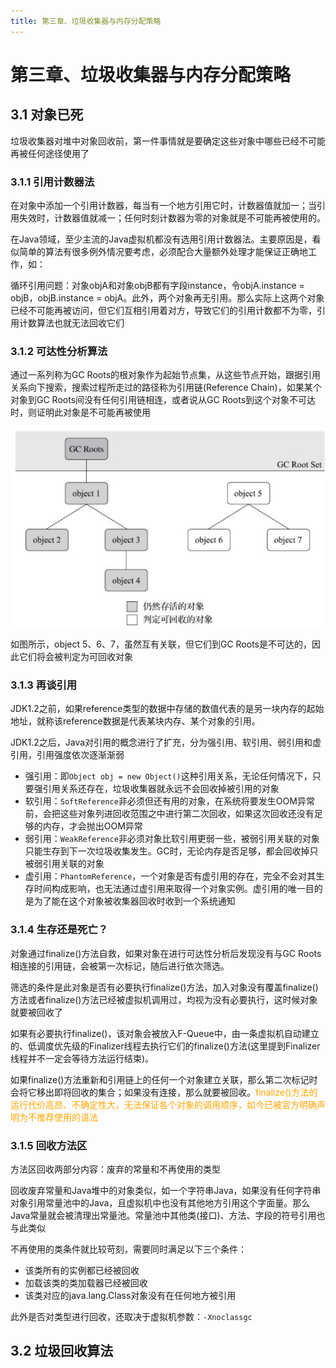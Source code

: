 ```yaml
---
title: 第三章、垃圾收集器与内存分配策略
---
```

# 第三章、垃圾收集器与内存分配策略

## 3.1 对象已死

垃圾收集器对堆中对象回收前，第一件事情就是要确定这些对象中哪些已经不可能再被任何途径使用了

### 3.1.1 引用计数器法

在对象中添加一个引用计数器，每当有一个地方引用它时，计数器值就加一；当引用失效时，计数器值就减一；任何时刻计数器为零的对象就是不可能再被使用的。

在Java领域，至少主流的Java虚拟机都没有选用引用计数器法。主要原因是，看似简单的算法有很多例外情况要考虑，必须配合大量额外处理才能保证正确地工作，如：

循环引用问题：对象objA和对象objB都有字段instance，令objA.instance = objB，objB.instance = objA。此外，两个对象再无引用。那么实际上这两个对象已经不可能再被访问，但它们互相引用着对方，导致它们的引用计数都不为零，引用计数算法也就无法回收它们

### 3.1.2 可达性分析算法

通过一系列称为GC Roots的根对象作为起始节点集，从这些节点开始，跟据引用关系向下搜索，搜索过程所走过的路径称为引用链(Reference Chain)，如果某个对象到GC Roots间没有任何引用链相连，或者说从GC Roots到这个对象不可达时，则证明此对象是不可能再被使用

![可达性分析算法](../../../images/java/jvm/GCRoots.png)

如图所示，object 5、6、7，虽然互有关联，但它们到GC Roots是不可达的，因此它们将会被判定为可回收对象

### 3.1.3 再谈引用

JDK1.2之前，如果reference类型的数据中存储的数值代表的是另一块内存的起始地址，就称该reference数据是代表某块内存、某个对象的引用。

JDK1.2之后，Java对引用的概念进行了扩充，分为强引用、软引用、弱引用和虚引用，引用强度依次逐渐渐弱

- 强引用：即`Object obj = new Object()`这种引用关系，无论任何情况下，只要强引用关系还存在，垃圾收集器就永远不会回收掉被引用的对象
- 软引用：`SoftReference`非必须但还有用的对象，在系统将要发生OOM异常前，会把这些对象列进回收范围之中进行第二次回收，如果这次回收还没有足够的内存，才会抛出OOM异常
- 弱引用：`WeakReference`非必须对象比软引用更弱一些，被弱引用关联的对象只能生存到下一次垃圾收集发生。GC时，无论内存是否足够，都会回收掉只被弱引用关联的对象
- 虚引用：`PhantomReference`，一个对象是否有虚引用的存在，完全不会对其生存时间构成影响，也无法通过虚引用来取得一个对象实例。虚引用的唯一目的是为了能在这个对象被收集器回收时收到一个系统通知

### 3.1.4 生存还是死亡？

对象通过finalize()方法自救，如果对象在进行可达性分析后发现没有与GC Roots相连接的引用链，会被第一次标记，随后进行依次筛选。

筛选的条件是此对象是否有必要执行finalize()方法，加入对象没有覆盖finalize()方法或者finalize()方法已经被虚拟机调用过，均视为没有必要执行，这时候对象就要被回收了

如果有必要执行finalize()，该对象会被放入F-Queue中，由一条虚拟机自动建立的、低调度优先级的Finalizer线程去执行它们的finalize()方法(这里提到Finalizer线程并不一定会等待方法运行结束)。

如果finalize()方法重新和引用链上的任何一个对象建立关联，那么第二次标记时会将它移出即将回收的集合；如果没有连接，那么就要被回收。<font color="orange">finalize()方法的运行代价高昂、不确定性大，无法保证各个对象的调用顺序，如今已被官方明确声明为不推荐使用的语法</font>

### 3.1.5 回收方法区

方法区回收两部分内容：废弃的常量和不再使用的类型

回收废弃常量和Java堆中的对象类似，如一个字符串Java，如果没有任何字符串对象引用常量池中的Java，且虚拟机中也没有其他地方引用这个字面量。那么Java常量就会被清理出常量池。常量池中其他类(接口)、方法、字段的符号引用也与此类似

不再使用的类条件就比较苛刻，需要同时满足以下三个条件：

- 该类所有的实例都已经被回收
- 加载该类的类加载器已经被回收
- 该类对应的java.lang.Class对象没有在任何地方被引用

此外是否对类型进行回收，还取决于虚拟机参数：`-Xnoclassgc`

## 3.2 垃圾回收算法

